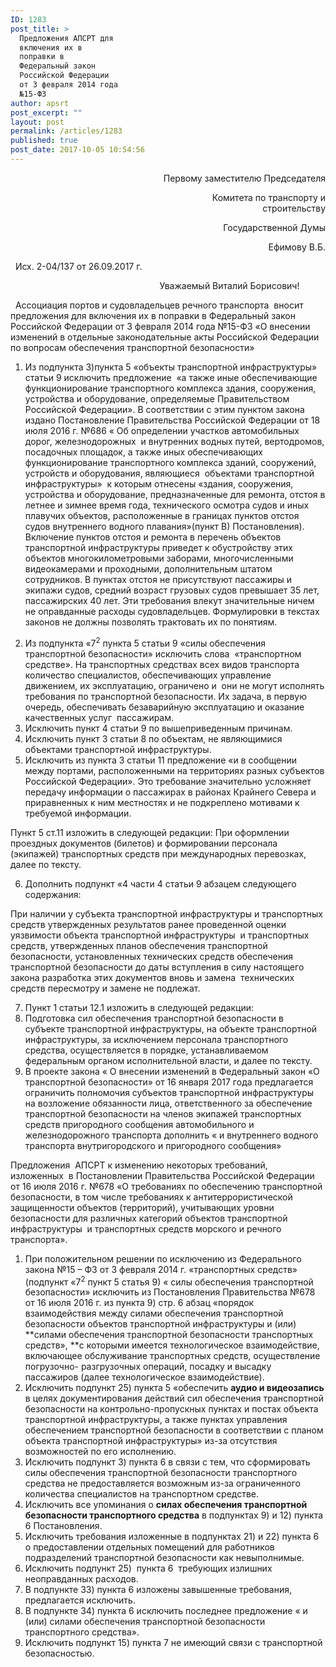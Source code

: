 ```yaml
---
ID: 1283
post_title: >
  Предложения АПСРТ для
  включения их в
  поправки в
  Федеральный закон
  Российской Федерации
  от 3 февраля 2014 года
  №15-ФЗ
author: apsrt
post_excerpt: ""
layout: post
permalink: /articles/1283
published: true
post_date: 2017-10-05 10:54:56
---
```

<p style="text-align: right;">
  Первому заместителю Председателя
</p>

<p style="text-align: right;">
                                                                  Комитета по транспорту и строительству
</p>

<p style="text-align: right;">
                                                                  Государственной Думы
</p>

<p style="text-align: right;">
                                                                  Ефимову В.Б.
</p>   Исх. 2-04/137 от 26.09.2017 г.   

<p style="text-align: center;">
                                                    Уважаемый Виталий Борисович!
</p>   Ассоциация портов и судовладельцев речного транспорта  вносит предложения для включения их в поправки в Федеральный закон Российской Федерации от 3 февраля 2014 года №15-ФЗ «О внесении изменений в отдельные законодательные акты Российской Федерации по вопросам обеспечения транспортной безопасности» 

1.  Из подпункта 3)пункта 5 «объекты транспортной инфраструктуры» статьи 9 исключить предложение  «а также иные обеспечивающие функционирование транспортного комплекса здания, сооружения, устройства и оборудование, определяемые Правительством Российской Федерации». В соответствии с этим пунктом закона издано Постановление Правительства Российской Федерации от 18 июля 2016 г. №686 « Об определении участков автомобильных дорог, железнодорожных  и внутренних водных путей, вертодромов, посадочных площадок, а также иных обеспечивающих функционирование транспортного комплекса зданий, сооружений, устройств и оборудования, являющиеся  объектами транспортной инфраструктуры»  к которым отнесены «здания, сооружения, устройства и оборудование, предназначенные для ремонта, отстоя в летнее и зимнее время года, технического осмотра судов и иных плавучих объектов, расположенные в границах пунктов отстоя судов внутреннего водного плавания»(пункт В) Постановления). Включение пунктов отстоя и ремонта в перечень объектов транспортной инфраструктуры приведет к обустройству этих объектов многокилометровыми заборами, многочисленными видеокамерами и проходными, дополнительным штатом сотрудников. В пунктах отстоя не присутствуют пассажиры и экипажи судов, средний возраст грузовых судов превышает 35 лет, пассажирских 40 лет. Эти требования влекут значительные ничем не оправданные расходы судовладельцев. Формулировки в текстах законов не должны позволять трактовать их по понятиям. 

<ol start="2">
  <li>
    Из подпункта «7<sup>2</sup> пункта 5 статьи 9 «силы обеспечения транспортной безопасности» исключить слова  «транспортном средстве». На транспортных средствах всех видов транспорта количество специалистов, обеспечивающих управление движением, их эксплуатацию, ограничено и  они не могут исполнять требования по транспортной безопасности. Их задача, в первую очередь, обеспечивать безаварийную эксплуатацию и оказание качественных услуг  пассажирам.
  </li>
  <li>
    Исключить пункт 4 статьи 9 по вышеприведенным причинам.
  </li>
  <li>
    Исключить пункт 3 статьи 8 по объектам, не являющимися объектами транспортной инфраструктуры.
  </li>
  <li>
    Исключить из пункта 3 статьи 11 предложение «и в сообщении между портами, расположенными на территориях разных субъектов Российской Федерации». Это требование значительно усложняет передачу информации о пассажирах в районах Крайнего Севера и приравненных к ним местностях и не подкреплено мотивами к требуемой информации.
  </li>
</ol> Пункт 5 ст.11 изложить в следующей редакции: При оформлении проездных документов (билетов) и формировании персонала (экипажей) транспортных средств при международных перевозках, далее по тексту. 

<ol start="6">
  <li>
    Дополнить подпункт «4 части 4 статьи 9 абзацем следующего содержания:
  </li>
</ol> При наличии у субъекта транспортной инфраструктуры и транспортных средств утвержденных результатов ранее проведенной оценки  уязвимости объекта транспортной инфраструктуры  и транспортных средств, утвержденных планов обеспечения транспортной безопасности, установленных технических средств обеспечения транспортной безопасности до даты вступления в силу настоящего закона разработка этих документов вновь и замена  технических средств пересмотру и замене не подлежат. 

<ol start="7">
  <li>
    Пункт 1 статьи 12.1 изложить в следующей редакции:
  </li>
  <li>
    Подготовка сил обеспечения транспортной безопасности в субъекте транспортной инфраструктуры, на объекте транспортной инфраструктуры, за исключением персонала транспортного средства, осуществляется в порядке, устанавливаемом федеральным органом исполнительной власти, и далее по тексту.
  </li>
  <li>
    В проекте закона « О внесении изменений в Федеральный закон «О транспортной безопасности» от 16 января 2017 года предлагается ограничить полномочия субъектов транспортной инфраструктуры на возложение обязанности лица, ответственного за обеспечение транспортной безопасности на членов экипажей транспортных средств пригородного сообщения автомобильного и железнодорожного транспорта дополнить « и внутреннего водного транспорта внутригородского и пригородного сообщения»
  </li>
</ol> Предложения  АПСРТ к изменению некоторых требований, изложенных  в Постановлении Правительства Российской Федерации от 16 июля 2016 г. №678 «О требованиях по обеспечению транспортной безопасности, в том числе требованиях к антитеррористической защищенности объектов (территорий), учитывающих уровни безопасности для различных категорий объектов транспортной инфраструктуры  и транспортных средств морского и речного транспорта». 

1.  При положительном решении по исключению из Федерального закона №15 – ФЗ от 3 февраля 2014 г. «транспортных средств» (подпункт «7<sup>2</sup> пункт 5 статья 9) « силы обеспечения транспортной безопасности» исключить из Постановления Правительства №678 от 16 июля 2016 г. из пункта 9) стр. 6 абзац «порядок взаимодействия между силами обеспечения транспортной безопасности объектов транспортной инфраструктуры и (или) **силами обеспечения транспортной безопасности транспортных средств», **с которыми имеется технологическое взаимодействие, включающее обслуживание транспортных средств, осуществление погрузочно- разгрузочных операций, посадку и высадку пассажиров (далее технологическое взаимодействие).
2.  Исключить подпункт 25) пункта 5 «обеспечить **аудио и видеозапись** в целях документирования действий сил обеспечения транспортной безопасности на контрольно-пропускных пунктах и постах объекта транспортной инфраструктуры, а также пунктах управления обеспечением транспортной безопасности в соответствии с планом объекта транспортной инфраструктуры» из-за отсутствия возможностей по его исполнению.
3.  Исключить подпункт 3) пункта 6 в связи с тем, что сформировать силы обеспечения транспортной безопасности транспортного средства не предоставляется возможным из-за ограниченного количества специалистов на транспортном средстве.
4.  Исключить все упоминания о **силах обеспечения транспортной безопасности транспортного средства** в подпунктах 9) и 12) пункта 6 Постановления.
5.  Исключить требования изложенные в подпунктах 21) и 22) пункта 6 о предоставлении отдельных помещений для работников подразделений транспортной безопасности как невыполнимые.
6.  Исключить подпункт 25)  пункта 6  требующих излишних неоправданных расходов.
7.  В подпункте 33) пункта 6 изложены завышенные требования, предлагается исключить.
8.  В подпункте 34) пункта 6 исключить последнее предложение « и (или) силами обеспечения транспортной безопасности транспортного средства».
9.  Исключить подпункт 15) пункта 7 не имеющий связи с транспортной безопасностью.  